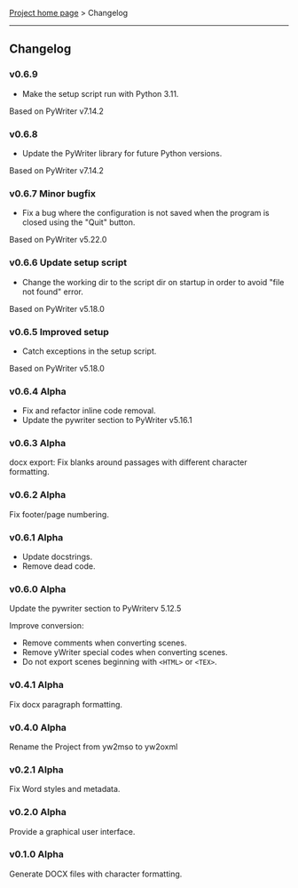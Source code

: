 [Project home page](index) > Changelog

------------------------------------------------------------------------

## Changelog

### v0.6.9

- Make the setup script run with Python 3.11.

Based on PyWriter v7.14.2

### v0.6.8

- Update the PyWriter library for future Python versions.

Based on PyWriter v7.14.2

### v0.6.7 Minor bugfix

- Fix a bug where the configuration is not saved when the program is closed using the "Quit" button.

Based on PyWriter v5.22.0

### v0.6.6 Update setup script

- Change the working dir to the script dir on startup in order to avoid "file not found" error.

Based on PyWriter v5.18.0

### v0.6.5 Improved setup

- Catch exceptions in the setup script.

Based on PyWriter v5.18.0

### v0.6.4 Alpha

- Fix and refactor inline code removal.
- Update the pywriter section to PyWriter v5.16.1

### v0.6.3 Alpha

docx export: Fix blanks around passages with different character formatting.

### v0.6.2 Alpha

Fix footer/page numbering.

### v0.6.1 Alpha

- Update docstrings.
- Remove dead code.

### v0.6.0 Alpha

Update the pywriter section to PyWriterv 5.12.5

Improve conversion:
- Remove comments when converting scenes.
- Remove yWriter special codes when converting scenes.
- Do not export scenes beginning with `<HTML>` or `<TEX>`.

### v0.4.1 Alpha

Fix docx paragraph formatting.

### v0.4.0 Alpha

Rename the Project from yw2mso to yw2oxml

### v0.2.1 Alpha

Fix Word styles and metadata.

### v0.2.0 Alpha

Provide a graphical user interface. 

### v0.1.0 Alpha

Generate DOCX files with character formatting. 